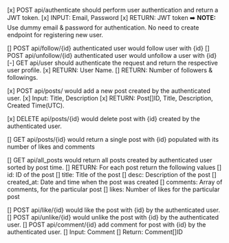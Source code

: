 [x] POST api/authenticate should perform user authentication and return a JWT token.
    [x] INPUT: Email, Password
    [x] RETURN: JWT token
    ➡️ **NOTE:** Use dummy email & password for authentication. No need to create endpoint for registering new user.

[] POST api/follow/{id} authenticated user would follow user with {id}
[] POST api/unfollow/{id} authenticated user would unfollow a user with {id}
[-] GET api/user should authenticate the request and return the respective user profile.
    [x] RETURN: User Name.
    [] RETURN: Number of followers & followings.

[x] POST api/posts/ would add a new post created by the authenticated user.
    [x] Input: Title, Description
    [x] RETURN: Post[]ID, Title, Description, Created Time(UTC).

[x] DELETE api/posts/{id} would delete post with {id} created by the authenticated user.

[] GET api/posts/{id} would return a single post with {id} populated with its number of likes and comments

[] GET api/all_posts would return all posts created by authenticated user sorted by post time.
    [] RETURN: For each post return the following values
        [] id: ID of the post
        [] title: Title of the post
        [] desc: Description of the post
        [] created_at: Date and time when the post was created
        [] comments: Array of comments, for the particular post
        [] likes: Number of likes for the particular post

[] POST api/like/{id} would like the post with {id} by the authenticated user.
[] POST api/unlike/{id} would unlike the post with {id} by the authenticated user.
[] POST api/comment/{id} add comment for post with {id} by the authenticated user.
    [] Input: Comment
    [] Return: Comment[]ID